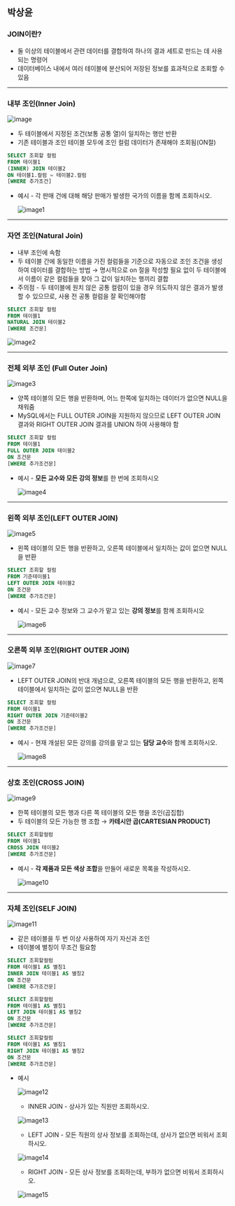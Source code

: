 ## 박상윤

### JOIN이란?

- 둘 이상의 테이블에서 관련 데이터를 결합하여 하나의 결과 세트로 만드는 데 사용되는 명령어
- 데이터베이스 내에서 여러 테이블에 분산되어 저장된 정보를 효과적으로 조회할 수 있음

---

### 내부 조인(Inner Join)

![image](https://github.com/user-attachments/assets/df69d235-6824-4bda-9ad6-acf8cc27840a)

- 두 테이블에서 지정된 조건(보통 공통 열)이 일치하는 행만 반환
- 기존 테이블과 조인 테이블 모두에 조인 컬럼 데이터가 존재해야 조회됨(ON절)

```sql
SELECT 조회할 컬럼
FROM 테이블1
(INNER) JOIN 테이블2
ON 테이블1.컬럼 = 테이블2.컬럼
[WHERE 추가조건]
```

- 예시 - 각 판매 건에 대해 해당 판매가 발생한 국가의 이름을 함께 조회하시오.
    
    ![image1](https://github.com/user-attachments/assets/1c16bbf1-0861-498c-9382-a08dd38ce163)


---

### 자연 조인(Natural Join)

- 내부 조인에 속함
- 두 테이블 간에 동일한 이름을 가진 컬럼들을 기준으로 자동으로 조인 조건을 생성하여 데이터를 결합하는 방법 → 명시적으로 on 절을 작성할 필요 없이 두 테이블에서 이름이 같은 컬럼들을 찾아 그 값이 일치하는 행끼리 결합
- 주의점 - 두 테이블에 원치 않은 공통 컬럼이 있을 경우 의도하지 않은 결과가 발생할 수 있으므로, 사용 전 공통 컬럼을 잘 확인해야함

```sql
SELECT 조회할 컬럼
FROM 테이블1
NATURAL JOIN 테이블2
[WHERE 조건문]
```

![image2](https://github.com/user-attachments/assets/5bcae592-f655-4b48-8db2-d95c28a6a468)

---

### 전체 외부 조인 (Full Outer Join)

![image3](https://github.com/user-attachments/assets/4e08e98c-1f44-46a4-a763-aed6b4fc25e5)

- 양쪽 테이블의 모든 행을 반환하며, 어느 한쪽에 일치하는 데이터가 없으면 NULL을 채워줌
- MySQL에서는 FULL OUTER JOIN을 지원하지 않으므로 LEFT OUTER JOIN 결과와 RIGHT OUTER JOIN 결과를 UNION 하여 사용해야 함

```sql
SELECT 조회할 컬럼
FROM 테이블1 
FULL OUTER JOIN 테이블2
ON 조건문
[WHERE 추가조건문]
```

- 예시 - **모든 교수와 모든 강의 정보**를 한 번에 조회하시오
    
    ![image4](https://github.com/user-attachments/assets/02e22c69-6a1e-4ec9-bfba-dd503a3b487d)


---

### 왼쪽 외부 조인(LEFT OUTER JOIN)

![image5](https://github.com/user-attachments/assets/ad065170-1b9f-47e6-b15e-049cd8ea68ad)

- 왼쪽 테이블의 모든 행을 반환하고, 오른쪽 테이블에서 일치하는 값이 없으면 NULL을 반환

```sql
SELECT 조회할 컬럼
FROM 기준테이블1 
LEFT OUTER JOIN 테이블2
ON 조건문
[WHERE 추가조건문]
```

- 예시 - 모든 교수 정보와 그 교수가 맡고 있는 **강의 정보**를 함께 조회하시오
    
    ![image6](https://github.com/user-attachments/assets/2809672d-ae1f-447d-b032-728121a1068b)


---

### 오른쪽 외부 조인(RIGHT OUTER JOIN)

![image7](https://github.com/user-attachments/assets/2bd6a1d2-2321-40d6-8b96-c937868387e4)

- LEFT OUTER JOIN의 반대 개념으로, 오른쪽 테이블의 모든 행을 반환하고, 왼쪽 테이블에서 일치하는 값이 없으면 NULL을 반환

```sql
SELECT 조회할 컬럼
FROM 테이블1 
RIGHT OUTER JOIN 기준테이블2
ON 조건문
[WHERE 추가조건문]
```

- 예시 - 현재 개설된 모든 강의를 강의를 맡고 있는 **담당 교수**와 함께 조회하시오.
    
    ![image8](https://github.com/user-attachments/assets/e42c29e8-722a-4fd5-8731-98500ee2dc27)


---

### 상호 조인(CROSS JOIN)

![image9](https://github.com/user-attachments/assets/79346e97-8b98-46fe-9369-5468ef81a02e)

- 한쪽 테이블의 모든 행과 다른 쪽 테이블의 모든 행을 조인(곱집합)
- 두 테이블의 모든 가능한 행 조합 → **카테시안 곱(CARTESIAN PRODUCT)**

```sql
SELECT 조회할컬럼
FROM 테이블1
CROSS JOIN 테이블2
[WHERE 추가조건문]
```

- 예시 - **각 제품과 모든 색상 조합**을 만들어 새로운 목록을 작성하시오.
    
    ![image10](https://github.com/user-attachments/assets/af0d4670-8ab7-4eae-b369-cb9e2b518aa9)


---

### 자체 조인(SELF JOIN)

![image11](https://github.com/user-attachments/assets/4408abe1-2c46-4e6f-aa31-5613bf8f2c67)

- 같은 테이블을 두 번 이상 사용하여 자기 자신과 조인
- 테이블에 별칭이 무조건 필요함

```sql
SELECT 조회할컬럼
FROM 테이블1 AS 별칭1
INNER JOIN 테이블1 AS 별칭2
ON 조건문
[WHERE 추가조건문]

SELECT 조회할컬럼
FROM 테이블1 AS 별칭1
LEFT JOIN 테이블1 AS 별칭2
ON 조건문
[WHERE 추가조건문]

SELECT 조회할컬럼
FROM 테이블1 AS 별칭1
RIGHT JOIN 테이블1 AS 별칭2
ON 조건문
[WHERE 추가조건문]
```

- 예시
    
    ![image12](https://github.com/user-attachments/assets/22be6e34-f647-4bb9-aa73-df82264b13fb)

    - INNER JOIN - 상사가 있는 직원만 조회하시오.
    
    ![image13](https://github.com/user-attachments/assets/8e075500-a5d6-42e1-9ef6-55d9ab151691)

    - LEFT JOIN - 모든 직원의 상사 정보를 조회하는데, 상사가 없으면 비워서 조회하시오.
    
    ![image14](https://github.com/user-attachments/assets/cf449a35-c68b-4137-8428-86c5743adf5e)

    - RIGHT JOIN - 모든 상사 정보를 조회하는데, 부하가 없으면 비워서 조회하시오.
 
    ![image15](https://github.com/user-attachments/assets/f454dea3-ca27-48f3-b93f-7834fc43c8aa)

